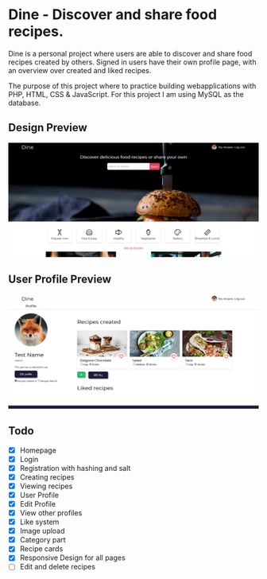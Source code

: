 # Dine - Discover and share food recipes. 
Dine is a personal project where users are able to discover and share food recipes created by others. Signed in users have their own profile page, with an overview over created and liked recipes. 

The purpose of this project where to practice building webapplications with PHP, HTML, CSS & JavaScript. For this project I am using MySQL as the database.


## Design Preview
![Design preview ](public/img/preview3.png)

## User Profile Preview
![Design preview ](public/img/preview-profile.png)

## Todo
- [x] Homepage
- [x] Login
- [x] Registration with hashing and salt
- [x] Creating recipes
- [x] Viewing recipes
- [x] User Profile
- [x] Edit Profile
- [x] View other profiles
- [x] Like system
- [x] Image upload
- [x] Category part
- [x] Recipe cards
- [x] Responsive Design for all pages
- [ ] Edit and delete recipes
